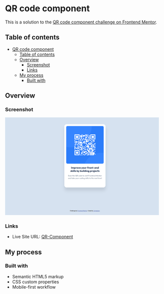 # QR code component

This is a solution to the [QR code component challenge on Frontend Mentor](https://www.frontendmentor.io/challenges/qr-code-component-iux_sIO_H).

## Table of contents

- [QR code component](#qr-code-component)
  - [Table of contents](#table-of-contents)
  - [Overview](#overview)
    - [Screenshot](#screenshot)
    - [Links](#links)
  - [My process](#my-process)
    - [Built with](#built-with)

## Overview

### Screenshot
![](image.png)

### Links

- Live Site URL: [QR-Component](https://jorgepexp.github.io/qr-component/)

## My process

### Built with

- Semantic HTML5 markup
- CSS custom properties
- Mobile-first workflow


